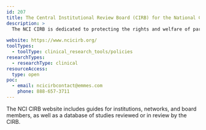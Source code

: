 ```yaml
---
id: 207
title: The Central Institutional Review Board (CIRB) for the National Cancer Institute 
description: >
  The NCI CIRB is dedicated to protecting the rights and welfare of participants in cancer clinical trials by ensuring clinical trials are reviewed efficiently and with the highest ethical and quality standards.   
  
website: https://www.ncicirb.org/
toolTypes:
  - toolType: clinical_research_tools/policies
researchTypes:
  - researchType: clinical
resourceAccess:
  type: open
poc:
  - email: ncicirbcontact@emmes.com
    phone: 888-657-3711
---
```

The NCI CIRB website includes guides for institutions, networks, and board members, as well as a database of studies reviewed or in review by the CIRB.